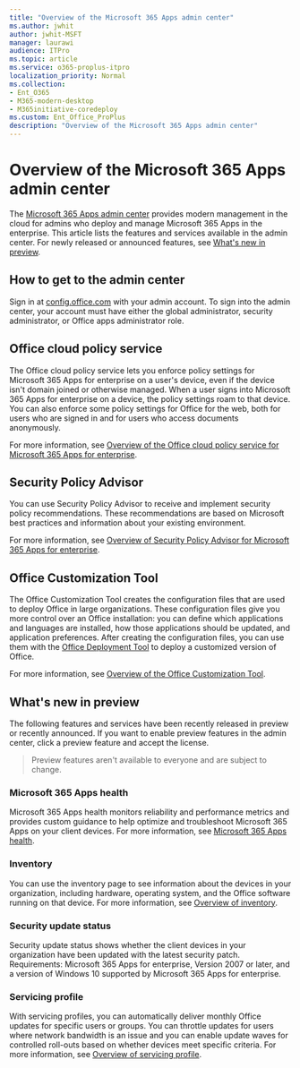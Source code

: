 ```yaml
---
title: "Overview of the Microsoft 365 Apps admin center"
ms.author: jwhit
author: jwhit-MSFT
manager: laurawi
audience: ITPro
ms.topic: article
ms.service: o365-proplus-itpro
localization_priority: Normal
ms.collection: 
- Ent_O365
- M365-modern-desktop
- M365initiative-coredeploy
ms.custom: Ent_Office_ProPlus
description: "Overview of the Microsoft 365 Apps admin center"
---
```


# Overview of the Microsoft 365 Apps admin center

The [Microsoft 365 Apps admin center](https://config.office.com/) provides modern management in the cloud for admins who  deploy and manage Microsoft 365 Apps in the enterprise. This article lists the features and services available in the admin center. For newly released or announced features, see [What's new in preview](#whats-new-in-preview).
 
## How to get to the admin center

Sign in at [config.office.com](https://config.office.com/) with your admin account. To sign into the admin center, your account must have either the global administrator, security administrator, or Office apps administrator role.

## Office cloud policy service

The Office cloud policy service lets you enforce policy settings for Microsoft 365 Apps for enterprise on a user's device, even if the device isn't domain joined or otherwise managed. When a user signs into Microsoft 365 Apps for enterprise on a device, the policy settings roam to that device. You can also enforce some policy settings for Office for the web, both for users who are signed in and for users who access documents anonymously. 

For more information, see [Overview of the Office cloud policy service for Microsoft 365 Apps for enterprise](../overview-office-cloud-policy-service.md).

## Security Policy Advisor

You can use Security Policy Advisor to receive and implement security policy recommendations. These recommendations are based on Microsoft best practices and information about your existing environment.

For more information, see [Overview of Security Policy Advisor for Microsoft 365 Apps for enterprise](../overview-of-security-policy-advisor.md).

## Office Customization Tool

The Office Customization Tool creates the configuration files that are used to deploy Office in large organizations. These configuration files give you more control over an Office installation: you can define which applications and languages are installed, how those applications should be updated, and application preferences. After creating the configuration files, you can use them with the [Office Deployment Tool](../overview-office-deployment-tool.md) to deploy a customized version of Office.

For more information, see [Overview of the Office Customization Tool](../overview-of-the-office-customization-tool-for-click-to-run.md).

## What's new in preview

The following features and services have been recently released in preview or recently announced. If you want to enable preview features in the admin center, click a preview feature and accept the license.

> Preview features aren't available to everyone and are subject to change.

### Microsoft 365 Apps health 

Microsoft 365 Apps health monitors reliability and performance metrics and provides custom guidance to help optimize and troubleshoot Microsoft 365 Apps on your client devices. For more information, see [Microsoft 365 Apps health](microsoft-365-apps-health.md).

### Inventory

You can use the inventory page to see information about the devices in your organization, including hardware, operating system, and the Office software running on that device. For more information, see [Overview of inventory](inventory.md).

### Security update status

Security update status shows whether the client devices in your organization have been updated with the latest security patch. Requirements: Microsoft 365 Apps for enterprise, Version 2007 or later, and a version of Windows 10 supported by Microsoft 365 Apps for enterprise.

### Servicing profile

With servicing profiles, you can automatically deliver monthly Office updates for specific users or groups. You can throttle updates for users where network bandwidth is an issue and you can enable update waves for controlled roll-outs based on whether devices meet specific criteria. For more information, see [Overview of servicing profile](servicing-profile.md).
